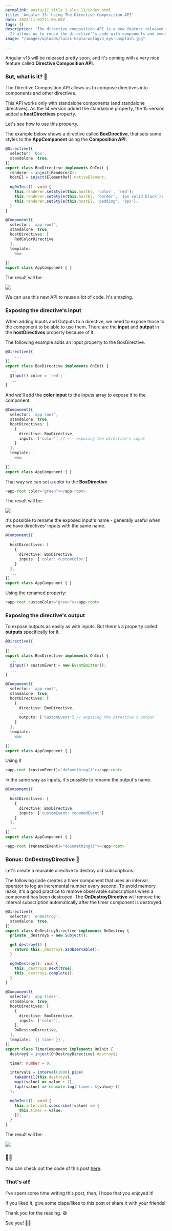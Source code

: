 ```yaml
---
permalink: posts/{{ title | slug }}/index.html
title: 'Angular 15: Using The Directive Composition API'
date: 2022-11-02T11:00:00Z
tags: []
description: 'The directive composition API is a new feature released in Angular 15.
  It allows us to reuse the directive''s code with components and even other directives. '
image: "/images/uploads/lucas-kapla-wqlagv4_oys-unsplash.jpg"

---
```

Angular v15 will be released pretty soon, and it's coming with a very nice feature called **Directive Composition API**.

### But, what is it? 🤔

The Directive Composition API allows us to compose directives into components and other directives.

This API works only with standalone components (and standalone directives). As the 14 version added the standalone property, the 15 version added a **hostDirectives** property.

Let's see how to use this property.

The example below shows a directive called **BoxDirective**, that sets some styles to the **AppComponent** using the **Composition API**:

```ts
@Directive({
  selector: 'box',
  standalone: true,
})
export class BoxDirective implements OnInit {
  renderer = inject(Renderer2);
  hostEl = inject(ElementRef).nativeElement;
  
  ngOnInit(): void {
    this.renderer.setStyle(this.hostEl, 'color', 'red');
    this.renderer.setStyle(this.hostEl, 'border', '1px solid black');
    this.renderer.setStyle(this.hostEl, 'padding', '8px');
  }
}
```

```ts
@Component({
  selector: 'app-root',
  standalone: true,
  hostDirectives: [
    RedColorDirective
  ],
  template: `
    wow
  `
})
export class AppComponent { }
```

The result will be:

![](/images/uploads/result1.PNG)

We can use this new API to reuse a lot of code. It's amazing.

### Exposing the directive's input 

When adding Inputs and Outputs to a directive, we need to expose those to the component to be able to use them. There are the **input** and **output** in the **hostDirectives** property because of it.

The following example adds an Input property to the BoxDirective.

```ts
@Directive({
	...
})
export class BoxDirective implements OnInit {
  ...
  @Input() color = 'red';
  ...
}
```

And we'll add the **color input** to the inputs array to expose it to the component.

```ts
@Component({
  selector: 'app-root',
  standalone: true,
  hostDirectives: [
    { 
      directive: BoxDirective,
      inputs: ['color'] // <-- exposing the directive's input
    }
  ],
  template: `
    wow
  `
})
export class AppComponent { }
```

That way we can set a color to the **BoxDirective**

```ts
<app-root color="green"></app-root>
```

The result will be:

![](/images/uploads/result2.PNG)

It's possible to rename the exposed input's name - generally useful when we have directives' inputs with the same name.

```ts
@Component({
  ...
  hostDirectives: [
    { 
      directive: BoxDirective,
      inputs: ['color: customColor']
    }
  ],
  ...
})
export class AppComponent { }
```

Using the renamed property:

```ts
<app-root customColor="green"></app-root>
```

### Exposing the directive's output 

To expose outputs as easily as with inputs. But there's a property called **outputs** specifically for it.

```ts
@Directive({
	...
})
export class BoxDirective implements OnInit {
  ...
  @Input() customEvent = new EventEmitter();
  ...
}
```

```ts
@Component({
  selector: 'app-root',
  standalone: true,
  hostDirectives: [
    { 
      directive: BoxDirective,
      ...
      outputs: ['customEvent'] // exposing the directive's output
    }
  ],
  template: `
    wow
  `
})
export class AppComponent { }
```

Using it

```ts
<app-root (customEvent)="doSomething()"></app-root>
```

In the same way as inputs, it's possible to rename the output's name.

```ts
@Component({
  ...
  hostDirectives: [
    { 
      directive: BoxDirective,
      inputs: ['customEvent: renamedEvent']
    }
  ],
  ...
})
export class AppComponent { }
```

```ts
<app-root (renamedEvent)="doSomething()"></app-root>
```

### Bonus: OnDestroyDirective 💎

Let's create a reusable directive to destroy old subscriptions.

The following code creates a timer component that uses an interval operator to log an incremental number every second. To avoid memory leaks, it's a good practice to remove observable subscriptions when a component has been destroyed. The **OnDestroyDirective** will remove the interval subscription automatically after the timer component is destroyed.

```ts
@Directive({
  selector: 'onDestroy',
  standalone: true,
})
export class OnDestroyDirective implements OnDestroy {
  private _destroy$ = new Subject();

  get destroy$() {
    return this._destroy$.asObservable();
  }

  ngOnDestroy(): void {
    this._destroy$.next(true);
    this._destroy$.complete();
  }
}
```

```ts
@Component({
  selector: 'app-timer',
  standalone: true,
  hostDirectives: [
    {
      directive: BoxDirective,
      inputs: ['color'],
    },
    OnDestroyDirective, 
  ],
  template: `{{ timer }}`,
})
export class TimerComponent implements OnInit {
  destroy$ = inject(OnDestroyDirective).destroy$;

  timer: number = 0;

  interval$ = interval(1000).pipe(
    takeUntil(this.destroy$),
    map((value) => value + 1),
    tap((value) => console.log(`timer: ${value}`))
  );

  ngOnInit(): void {
    this.interval$.subscribe((value) => {
      this.timer = value;
    });
  }
}
```

The result will be:

![](/images/uploads/2022-11-01-23-32-47.gif)

### 👨‍💻

You can check out the code of this post [here](https://stackblitz.com/edit/ng-15-directive-composition-api?file=README.md).

### That's all!

I've spent some time writing this post, then, I hope that you enjoyed it!

If you liked it, give some claps/likes to this post or share it with your friends!

Thank you for the reading. 😄

See you! 👋🏼